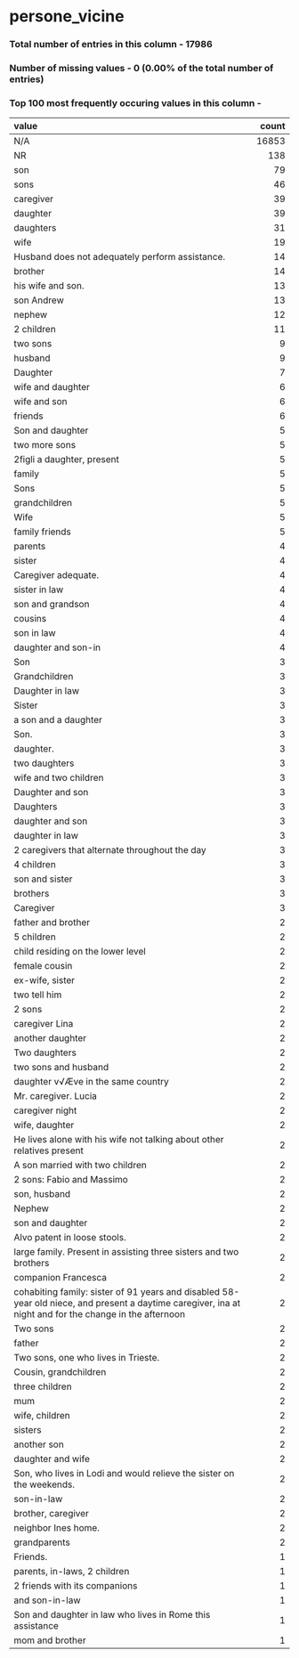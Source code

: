 
# persone_vicine

### Total number of entries in this column - 17986

### Number of missing values - 0 (0.00% of the total number of entries)

### Top 100 most frequently occuring values in this column -

| value                                                                                                                                                   |   count |
|:--------------------------------------------------------------------------------------------------------------------------------------------------------|--------:|
| N/A                                                                                                                                                     |   16853 |
| NR                                                                                                                                                      |     138 |
| son                                                                                                                                                     |      79 |
| sons                                                                                                                                                    |      46 |
| caregiver                                                                                                                                               |      39 |
| daughter                                                                                                                                                |      39 |
| daughters                                                                                                                                               |      31 |
| wife                                                                                                                                                    |      19 |
| Husband does not adequately perform assistance.                                                                                                         |      14 |
| brother                                                                                                                                                 |      14 |
| his wife and son.                                                                                                                                       |      13 |
| son Andrew                                                                                                                                              |      13 |
| nephew                                                                                                                                                  |      12 |
| 2 children                                                                                                                                              |      11 |
| two sons                                                                                                                                                |       9 |
| husband                                                                                                                                                 |       9 |
| Daughter                                                                                                                                                |       7 |
| wife and daughter                                                                                                                                       |       6 |
| wife and son                                                                                                                                            |       6 |
| friends                                                                                                                                                 |       6 |
| Son and daughter                                                                                                                                        |       5 |
| two more sons                                                                                                                                           |       5 |
| 2figli a daughter, present                                                                                                                              |       5 |
| family                                                                                                                                                  |       5 |
| Sons                                                                                                                                                    |       5 |
| grandchildren                                                                                                                                           |       5 |
| Wife                                                                                                                                                    |       5 |
| family friends                                                                                                                                          |       5 |
| parents                                                                                                                                                 |       4 |
| sister                                                                                                                                                  |       4 |
| Caregiver adequate.                                                                                                                                     |       4 |
| sister in law                                                                                                                                           |       4 |
| son and grandson                                                                                                                                        |       4 |
| cousins                                                                                                                                                 |       4 |
| son in law                                                                                                                                              |       4 |
| daughter and son-in                                                                                                                                     |       4 |
| Son                                                                                                                                                     |       3 |
| Grandchildren                                                                                                                                           |       3 |
| Daughter in law                                                                                                                                         |       3 |
| Sister                                                                                                                                                  |       3 |
| a son and a daughter                                                                                                                                    |       3 |
| Son.                                                                                                                                                    |       3 |
| daughter.                                                                                                                                               |       3 |
| two daughters                                                                                                                                           |       3 |
| wife and two children                                                                                                                                   |       3 |
| Daughter and son                                                                                                                                        |       3 |
| Daughters                                                                                                                                               |       3 |
| daughter and son                                                                                                                                        |       3 |
| daughter in law                                                                                                                                         |       3 |
| 2 caregivers that alternate throughout the day                                                                                                          |       3 |
| 4 children                                                                                                                                              |       3 |
| son and sister                                                                                                                                          |       3 |
| brothers                                                                                                                                                |       3 |
| Caregiver                                                                                                                                               |       3 |
| father and brother                                                                                                                                      |       2 |
| 5 children                                                                                                                                              |       2 |
| child residing on the lower level                                                                                                                       |       2 |
| female cousin                                                                                                                                           |       2 |
| ex-wife, sister                                                                                                                                         |       2 |
| two tell him                                                                                                                                            |       2 |
| 2 sons                                                                                                                                                  |       2 |
| caregiver Lina                                                                                                                                          |       2 |
| another daughter                                                                                                                                        |       2 |
| Two daughters                                                                                                                                           |       2 |
| two sons and husband                                                                                                                                    |       2 |
| daughter v√Æve in the same country                                                                                                                      |       2 |
| Mr. caregiver. Lucia                                                                                                                                    |       2 |
| caregiver night                                                                                                                                         |       2 |
| wife, daughter                                                                                                                                          |       2 |
| He lives alone with his wife not talking about other relatives present                                                                                  |       2 |
| A son married with two children                                                                                                                         |       2 |
| 2 sons: Fabio and Massimo                                                                                                                               |       2 |
| son, husband                                                                                                                                            |       2 |
| Nephew                                                                                                                                                  |       2 |
| son and daughter                                                                                                                                        |       2 |
| Alvo patent in loose stools.                                                                                                                            |       2 |
| large family. Present in assisting three sisters and two brothers                                                                                       |       2 |
| companion Francesca                                                                                                                                     |       2 |
| cohabiting family: sister of 91 years and disabled 58-year old niece, and present a daytime caregiver, ina at night and for the change in the afternoon |       2 |
| Two sons                                                                                                                                                |       2 |
| father                                                                                                                                                  |       2 |
| Two sons, one who lives in Trieste.                                                                                                                     |       2 |
| Cousin, grandchildren                                                                                                                                   |       2 |
| three children                                                                                                                                          |       2 |
| mum                                                                                                                                                     |       2 |
| wife, children                                                                                                                                          |       2 |
| sisters                                                                                                                                                 |       2 |
| another son                                                                                                                                             |       2 |
| daughter and wife                                                                                                                                       |       2 |
| Son, who lives in Lodi and would relieve the sister on the weekends.                                                                                    |       2 |
| son-in-law                                                                                                                                              |       2 |
| brother, caregiver                                                                                                                                      |       2 |
| neighbor Ines home.                                                                                                                                     |       2 |
| grandparents                                                                                                                                            |       2 |
| Friends.                                                                                                                                                |       1 |
| parents, in-laws, 2 children                                                                                                                            |       1 |
| 2 friends with its companions                                                                                                                           |       1 |
| and son-in-law                                                                                                                                          |       1 |
| Son and daughter in law who lives in Rome this assistance                                                                                               |       1 |
| mom and brother                                                                                                                                         |       1 |
